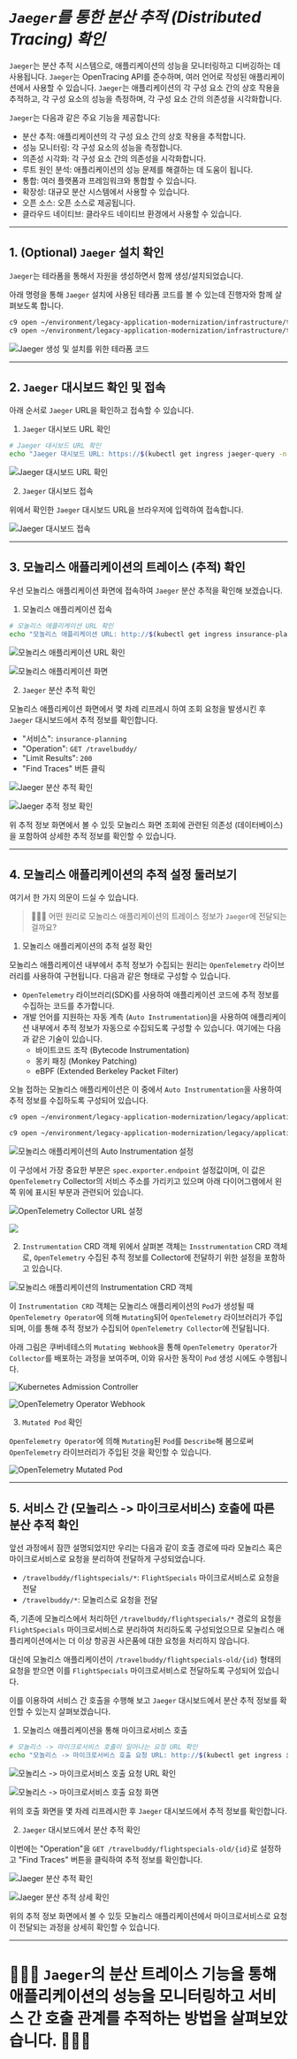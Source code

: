 # ***`Jaeger`를 통한 분산 추적 (Distributed Tracing) 확인***

`Jaeger`는 분산 추적 시스템으로, 애플리케이션의 성능을 모니터링하고 디버깅하는 데 사용됩니다. `Jaeger`는 OpenTracing API를 준수하며, 여러 언어로 작성된 애플리케이션에서 사용할 수 있습니다. `Jaeger`는 애플리케이션의 각 구성 요소 간의 상호 작용을 추적하고, 각 구성 요소의 성능을 측정하며, 각 구성 요소 간의 의존성을 시각화합니다.

`Jaeger`는 다음과 같은 주요 기능을 제공합니다:
* 분산 추적: 애플리케이션의 각 구성 요소 간의 상호 작용을 추적합니다.
* 성능 모니터링: 각 구성 요소의 성능을 측정합니다.
* 의존성 시각화: 각 구성 요소 간의 의존성을 시각화합니다.
* 루트 원인 분석: 애플리케이션의 성능 문제를 해결하는 데 도움이 됩니다.
* 통합: 여러 플랫폼과 프레임워크와 통합할 수 있습니다.
* 확장성: 대규모 분산 시스템에서 사용할 수 있습니다.
* 오픈 소스: 오픈 소스로 제공됩니다.
* 클라우드 네이티브: 클라우드 네이티브 환경에서 사용할 수 있습니다.

---

## 1. (Optional) `Jaeger` 설치 확인

`Jaeger`는 테라폼을 통해서 자원을 생성하면서 함께 생성/설치되었습니다.

아래 명령을 통해 `Jaeger` 설치에 사용된 테라폼 코드를 볼 수 있는데 진행자와 함께 살펴보도록 합니다.

```bash
c9 open ~/environment/legacy-application-modernization/infrastructure/terraform/modules/eks/eks-addons/observability/jaeger.tf
c9 open ~/environment/legacy-application-modernization/infrastructure/terraform/modules/eks/eks-addons/observability/jaeger-values.yaml
```

![Jaeger 생성 및 설치를 위한 테라폼 코드](../../images/Observability/Jaeger-Terraform-Code.png)

---

## 2. `Jaeger` 대시보드 확인 및 접속

아래 순서로 `Jaeger` URL을 확인하고 접속할 수 있습니다.

1. `Jaeger` 대시보드 URL 확인
```bash
# Jaeger 대시보드 URL 확인
echo "Jaeger 대시보드 URL: https://$(kubectl get ingress jaeger-query -n observability -o json | jq --raw-output '.status.loadBalancer.ingress[0].hostname')"
```

![Jaeger 대시보드 URL 확인](../../images/Observability/Jaeger-URL.png)

2. `Jaeger` 대시보드 접속

위에서 확인한 `Jaeger` 대시보드 URL을 브라우저에 입력하여 접속합니다.

![Jaeger 대시보드 접속](../../images/Observability/Jaeger-Dashboard.png)

---

## 3. 모놀리스 애플리케이션의 트레이스 (추적) 확인

우선 모놀리스 애플리케이션 화면에 접속하여 `Jaeger` 분산 추적을 확인해 보겠습니다.

1. 모놀리스 애플리케이션 접속

```bash
# 모놀리스 애플리케이션 URL 확인
echo "모놀리스 애플리케이션 URL: http://$(kubectl get ingress insurance-planning-ingress -n insurance -o json | jq --raw-output '.status.loadBalancer.ingress[0].hostname')/travelbuddy/"
```

![모놀리스 애플리케이션 URL 확인](../../images/Observability/Monolith-App-URL.png)

![모놀리스 애플리케이션 화면](../../images/Observability/Monolith-App-UI.png)

2. `Jaeger` 분산 추적 확인

모놀리스 애플리케이션 화면에서 몇 차례 리프레시 하여 조회 요청을 발생시킨 후 `Jaeger` 대시보드에서 추적 정보를 확인합니다.

* "서비스": `insurance-planning`
* "Operation": `GET /travelbuddy/`
* "Limit Results": `200`
* "Find Traces" 버튼 클릭

![Jaeger 분산 추적 확인](../../images/Observability/Jaeger-Trace.png)

![Jaeger 추적 정보 확인](../../images/Observability/Jaeger-Trace-Details.png)

위 추적 정보 화면에서 볼 수 있듯 모놀리스 화면 조회에 관련된 의존성 (데이터베이스)을 포함하여 상세한 추적 정보를 확인할 수 있습니다.

---

## 4. 모놀리스 애플리케이션의 추적 설정 둘러보기

여기서 한 가지 의문이 드실 수 있습니다.

> 🙋🏻‍♀️ 어떤 원리로 모놀리스 애플리케이션의 트레이스 정보가 `Jaeger`에 전달되는 걸까요?

1. 모놀리스 애플리케이션의 추적 설정 확인

모놀리스 애플리케이션 내부에서 추적 정보가 수집되는 원리는 `OpenTelemetry` 라이브러리를 사용하여 구현됩니다. 다음과 같은 형태로 구성할 수 있습니다.

* `OpenTelemetry` 라이브러리(SDK)를 사용하여 애플리케이션 코드에 추적 정보를 수집하는 코드를 추가합니다.
* 개발 언어를 지원하는 자동 계측 (`Auto Instrumentation`)을 사용하여 애플리케이션 내부에서 추적 정보가 자동으로 수집되도록 구성할 수 있습니다. 여기에는 다음과 같은 기술이 있습니다.
  * 바이트코드 조작 (Bytecode Instrumentation)
  * 몽키 패칭 (Monkey Patching)
  * eBPF (Extended Berkeley Packet Filter)

오늘 접하는 모놀리스 애플리케이션은 이 중에서 `Auto Instrumentation`을 사용하여 추적 정보를 수집하도록 구성되어 있습니다.

```bash
c9 open ~/environment/legacy-application-modernization/legacy/applications/TravelBuddy/helm/templates/otel-instrumentation.yaml

c9 open ~/environment/legacy-application-modernization/legacy/applications/TravelBuddy/helm/values.yaml
```

![모놀리스 애플리케이션의 Auto Instrumentation 설정](../../images/Observability/Monolith-App-Auto-Instrumentation.png)

이 구성에서 가장 중요한 부분은 `spec.exporter.endpoint` 설정값이며, 이 값은 `OpenTelemetry` Collector의 서비스 주소를 가리키고 있으며 아래 다이어그램에서 왼쪽 위에 표시된 부분과 관련되어 있습니다.

![OpenTelemetry Collector URL 설정](../../images/Observability/OpenTelemetry-Collector-URL-Setting.png)

![](../../images/Observability/OpenTelemetry-Trace-Flow-Example.png)

2. `Instrumentation` CRD 객체
위에서 살펴본 객체는 `Insstrumentation` CRD 객체로, `OpenTelemetry` 수집된 추적 정보를 Collector에 전달하기 위한 설정을 포함하고 있습니다.

![모놀리스 애플리케이션의 Instrumentation CRD 객체](../../images/Observability/Monolith-App-Instrumentation-CRD.png)

이 `Instrumentation CRD` 객체는 모놀리스 애플리케이션의 `Pod`가 생성될 때 `OpenTelemetry Operator`에 의해 `Mutating`되어 `OpenTelemetry` 라이브러리가 주입되며, 이를 통해 추적 정보가 수집되어 `OpenTelemetry Collector`에 전달됩니다.

아래 그림은 쿠버네테스의 `Mutating Webhook`을 통해 `OpenTelemetry Operator`가 `Collector`를 배포하는 과정을 보여주며, 이와 유사한 동작이 `Pod` 생성 시에도 수행됩니다.

![Kubernetes Admission Controller](../../images/Observability/Kubernetes-Admission-Controller.webp)

![OpenTelemetry Operator Webhook](../../images/Observability/OpenTelemetry-Admission-Webhook.png)

3. `Mutated Pod` 확인

`OpenTelemetry Operator`에 의해 `Mutating`된 `Pod`를 `Describe`해 봄으로써 `OpenTelemetry` 라이브러리가 주입된 것을 확인할 수 있습니다. 

![OpenTelemetry Mutated Pod](../../images/Observability/OpenTelemetry-Mutated-Pod.png)

---

## 5. 서비스 간 (모놀리스 -> 마이크로서비스) 호출에 따른 분산 추적 확인

앞선 과정에서 잠깐 설명되었지만 우리는 다음과 같이 호출 경로에 따라 모놀리스 혹은 마이크로서비스로 요청을 분리하여 전달하게 구성되었습니다.

* `/travelbuddy/flightspecials/*`: `FlightSpecials` 마이크로서비스로 요청을 전달
* `/travelbuddy/*`: 모놀리스로 요청을 전달

즉, 기존에 모놀리스에서 처리하던 `/travelbuddy/flightspecials/*` 경로의 요청을 `FlightSpecials` 마이크로서비스로 분리하여 처리하도록 구성되었으므로 모놀리스 애플리케이션에서는 더 이상 항공권 사은품에 대한 요청을 처리하지 않습니다.

대신에 모놀리스 애플리케이션이 `/travelbuddy/flightspecials-old/{id}` 형태의 요청을 받으면 이를 `FlightSpecials` 마이크로서비스로 전달하도록 구성되어 있습니다.

이를 이용하여 서비스 간 호출을 수행해 보고 `Jaeger` 대시보드에서 분산 추적 정보를 확인할 수 있는지 살펴보겠습니다.

1. 모놀리스 애플리케이션을 통해 마이크로서비스 호출

```bash
# 모놀리스 -> 마이크로서비스 호출이 일어나는 요청 URL 확인
echo "모놀리스 -> 마이크로서비스 호출 요청 URL: http://$(kubectl get ingress insurance-planning-ingress -n insurance -o json | jq --raw-output '.status.loadBalancer.ingress[0].hostname')/travelbuddy/flightspecials-old/1"
```

![모놀리스 -> 마이크로서비스 호출 요청 URL 확인](../../images/Observability/Monolith-App-Call-Microservice-URL.png)

![모놀리스 -> 마이크로서비스 호출 요청 화면](../../images/Observability/Monolith-App-Call-Microservice-UI.png)

위의 호출 화면을 몇 차레 리프레시한 후 `Jaeger` 대시보드에서 추적 정보를 확인합니다.

2. `Jaeger` 대시보드에서 분산 추적 확인

이번에는 "Operation"을 `GET /travelbuddy/flightspecials-old/{id}`로 설정하고 "Find Traces" 버튼을 클릭하여 추적 정보를 확인합니다.

![Jaeger 분산 추적 확인](../../images/Observability/Jaeger-Distributed-Trace.png)

![Jaeger 분산 추적 상세 확인](../../images/Observability/Jaeger-Distributed-Trace-Detail.png)

위의 추적 정보 화면에서 볼 수 있듯 모놀리스 애플리케이션에서 마이크로서비스로 요청이 전달되는 과정을 상세히 확인할 수 있습니다.

---

# 🎊🎊🎊 `Jaeger`의 분산 트레이스 기능을 통해 애플리케이션의 성능을 모니터링하고 서비스 간 호출 관계를 추적하는 방법을 살펴보았습니다. 🎊🎊🎊
